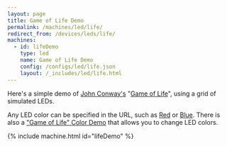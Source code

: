 ```yaml
---
layout: page
title: Game of Life Demo
permalink: /machines/led/life/
redirect_from: /devices/leds/life/
machines:
  - id: lifeDemo
    type: led
    name: Game of Life Demo
    config: /configs/led/life.json
    layout: /_includes/led/life.html
---
```


Here's a simple demo of
[John Conway's](http://www.conwaylife.com/wiki/John_Horton_Conway)
"[Game of Life](http://www.conwaylife.com/wiki/Conway%27s_Game_of_Life)", using a grid of simulated LEDs.

Any LED color can be specified in the URL, such as [Red](?color=red&pattern=gliderGun#lifeDemo) or 
[Blue](?color=blue&pattern=gliderGun#lifeDemo).  There is also a ["Game of Life" Color Demo](colors/) that allows
you to change LED colors.

{% include machine.html id="lifeDemo" %}
